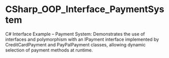 # CSharp_OOP_Interface_PaymentSystem
C# Interface Example – Payment System: Demonstrates the use of interfaces and polymorphism with an IPayment interface implemented by CreditCardPayment and PayPalPayment classes, allowing dynamic selection of payment methods at runtime.
